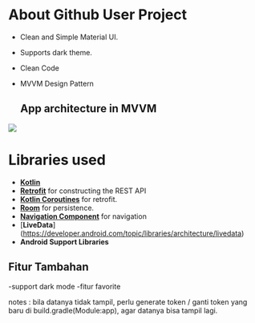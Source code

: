 # About Github User Project

- Clean and Simple Material UI.
- Supports dark theme.
- Clean Code
- MVVM Design Pattern

  ## App architecture in MVVM
![](https://i.imgur.com/u20cfQT.png?w=960&h=720&f=webp&s=15382)


  # Libraries used
- [**Kotlin**](https://github.com/JetBrains/kotlin) 
- [**Retrofit**](https://github.com/square/retrofit) for constructing the REST API
- [**Kotlin Coroutines**](https://github.com/Kotlin/kotlinx.coroutines) for retrofit.
- [**Room**](https://developer.android.com/topic/libraries/architecture/room) for persistence.
- [**Navigation Component**](https://developer.android.com/guide/navigation) for navigation
- [**LiveData**] (https://developer.android.com/topic/libraries/architecture/livedata)
- **Android Support Libraries**

## Fitur Tambahan
-support dark mode
-fitur favorite

notes : bila datanya tidak tampil, perlu generate token / ganti token yang baru di build.gradle(Module:app),
agar datanya bisa tampil lagi.
